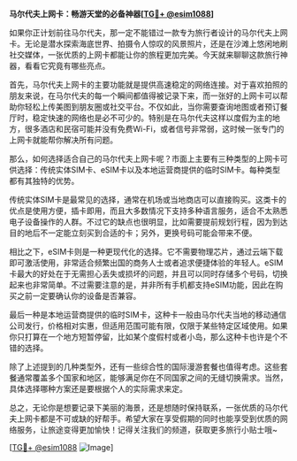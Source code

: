 **马尔代夫上网卡：畅游天堂的必备神器[[TG💪+ @esim1088](https://t.me/s/esim1088)]**

如果你正计划前往马尔代夫，那一定不能错过一款专为旅行者设计的马尔代夫上网卡。无论是潜水探索海底世界、拍摄令人惊叹的风景照片，还是在沙滩上悠闲地刷社交媒体，一张优质的上网卡都能让你的旅程更加完美。今天就来聊聊这款旅行神器，看看它究竟有哪些亮点。

首先，马尔代夫上网卡的主要功能就是提供高速稳定的网络连接。对于喜欢拍照的朋友来说，在马尔代夫的每一个瞬间都值得被记录下来，而一张好的上网卡可以帮助你轻松上传美图到朋友圈或社交平台。不仅如此，当你需要查询地图或者预订餐厅时，稳定快速的网络也是必不可少的。特别是在马尔代夫这样以度假为主的地方，很多酒店和民宿可能并没有免费Wi-Fi，或者信号非常弱，这时候一张专门的上网卡就能帮你解决所有问题。

那么，如何选择适合自己的马尔代夫上网卡呢？市面上主要有三种类型的上网卡可供选择：传统实体SIM卡、eSIM卡以及本地运营商提供的临时SIM卡。每种类型都有其独特的优势。

传统实体SIM卡是最常见的选择，通常在机场或当地商店可以直接购买。这类卡的优点是使用方便，插卡即用，而且大多数情况下支持多种语言服务，适合不太熟悉电子设备操作的人群。不过它的缺点也很明显，比如需要提前规划行程，因为到达目的地后不一定能立刻买到合适的卡；另外，更换号码可能会带来不便。

相比之下，eSIM卡则是一种更现代化的选择。它不需要物理芯片，通过云端下载即可激活使用，非常适合频繁出国的商务人士或者追求便捷体验的年轻人。eSIM卡最大的好处在于无需担心丢失或损坏的问题，并且可以同时存储多个号码，切换起来也非常简单。不过需要注意的是，并非所有手机都支持eSIM功能，因此在购买之前一定要确认你的设备是否兼容。

最后一种是本地运营商提供的临时SIM卡，这种卡一般由马尔代夫当地的移动通信公司发行，价格相对实惠，但适用范围可能有限，仅限于某些特定区域使用。如果你只打算在一个地方短暂停留，比如某个度假村或者小岛，那么这种卡也许是个不错的选择。

除了上述提到的几种类型外，还有一些综合性的国际漫游套餐也值得考虑。这些套餐通常覆盖多个国家和地区，能够满足你在不同国家之间的无缝切换需求。当然，具体选择哪种方案还是要根据个人的实际需求来定。

总之，无论你是想要记录下美丽的海景，还是想随时保持联系，一张优质的马尔代夫上网卡都是不可或缺的好帮手。希望大家在享受假期的同时也能享受到优质的网络服务，让旅途变得更加愉快！记得关注我们的频道，获取更多旅行小贴士哦~

[[TG💪+ @esim1088](https://t.me/s/esim1088) ![Image](https://i.postimg.cc/4NQfJmqS/Snipaste-2025-05-13-00-14-12.png)]